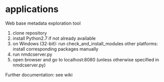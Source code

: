 # applications

Web base metadata exploration tool
1) clone repository
2) install Python2.7 if not already available
3) on Windows (32-bit): run check_and_install_modules
  other platforms: install corresponding packages manually
4) run nmdcserver.py
5) open browser and go to localhost:8080 (unless otherwise specified in nmdcserver.py)

Further documentation: see wiki
